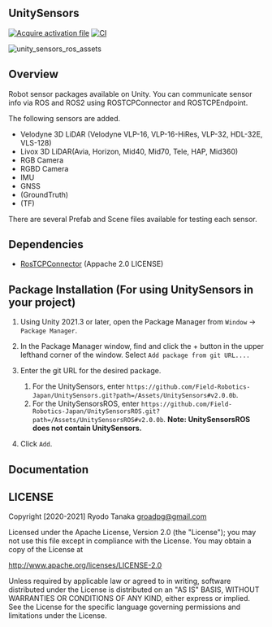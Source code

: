 ## UnitySensors

[![Acquire activation file](https://github.com/Field-Robotics-Japan/UnitySensorsROSAssets/workflows/Acquire%20activation%20file/badge.svg)](https://github.com/Field-Robotics-Japan/UnitySensorsROSAssets/actions?query=workflow%3A%22Acquire+activation+file%22)
[![CI](https://github.com/Field-Robotics-Japan/UnitySensorsROSAssets/workflows/CI/badge.svg)](https://github.com/Field-Robotics-Japan/UnitySensorsROSAssets/actions?query=workflow%3ACI)

![unity_sensors_ros_assets](.image/unity_sensors_ros_assets.gif)

## Overview
Robot sensor packages available on Unity.
You can communicate sensor info via ROS and ROS2 using ROSTCPConnector and ROSTCPEndpoint.  

The following sensors are added.

- Velodyne 3D LiDAR (Velodyne VLP-16, VLP-16-HiRes, VLP-32, HDL-32E, VLS-128)
- Livox 3D LiDAR(Avia, Horizon, Mid40, Mid70, Tele, HAP, Mid360)
- RGB Camera
- RGBD Camera
- IMU
- GNSS
- (GroundTruth)
- (TF)

There are several Prefab and Scene files available for testing each sensor.

## Dependencies
- [RosTCPConnector](https://github.com/Unity-Technologies/ROS-TCP-Connector) (Appache 2.0 LICENSE)

## Package Installation (For using UnitySensors in your project)
1. Using Unity 2021.3 or later, open the Package Manager from `Window` -> `Package Manager`.
2. In the Package Manager window, find and click the + button in the upper lefthand corner of the window. Select `Add package from git URL....`

3. Enter the git URL for the desired package. 
    1. For the UnitySensors, enter `https://github.com/Field-Robotics-Japan/UnitySensors.git?path=/Assets/UnitySensors#v2.0.0b`.
    2. For the UnitySensorsROS, enter `https://github.com/Field-Robotics-Japan/UnitySensorsROS.git?path=/Assets/UnitySensorsROS#v2.0.0b`.
    __Note: UnitySensorsROS does not contain UnitySensors.__
4. Click `Add`.

## Documentation

## LICENSE
Copyright [2020-2021] Ryodo Tanaka groadpg@gmail.com

Licensed under the Apache License, Version 2.0 (the "License"); you may not use this file except in compliance with the License. You may obtain a copy of the License at

http://www.apache.org/licenses/LICENSE-2.0

Unless required by applicable law or agreed to in writing, software distributed under the License is distributed on an "AS IS" BASIS, WITHOUT WARRANTIES OR CONDITIONS OF ANY KIND, either express or implied. See the License for the specific language governing permissions and limitations under the License.
